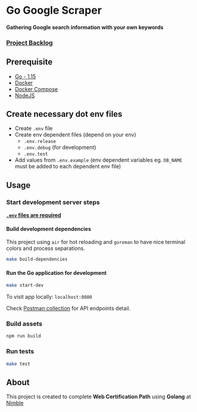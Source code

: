 # Go Google Scraper
#### Gathering Google search information with your own keywords

### [Project Backlog](https://github.com/gutakk/go-google-scraper/projects/1)

## Prerequisite
* [Go - 1.15](https://golang.org/doc/go1.15)
* [Docker](https://docs.docker.com/get-docker/)
* [Docker Compose](https://docs.docker.com/compose/install/)
* [NodeJS](https://nodejs.org/en/download/package-manager/)

## Create necessary dot env files
- Create `.env` file
- Create env dependent files (depend on your env)
  - `.env.release`
  - `.env.debug` (for development)
  - `.env.test`
- Add values from `.env.example` (env dependent variables eg. `DB_NAME` must be added to each dependent env file)

## Usage
### Start development server steps
[**`.env` files are required**](#create-necessary-dot-env-files)
#### Build development dependencies
This project using `air` for hot reloading and `goreman` to have nice terminal colors and process separations.
```sh
make build-dependencies
```
#### Run the Go application for development
  ```sh
  make start-dev
  ```
To visit app locally: `localhost:8080`

Check [Postman collection](https://documenter.getpostman.com/view/14248300/TVzXCvaL) for API endpoints detail.

### Build assets
```sh
npm run build
```

### Run tests
```sh
make test
```

## About
This project is created to complete **Web Certification Path** using **Golang** at [Nimble](https://nimblehq.co)
